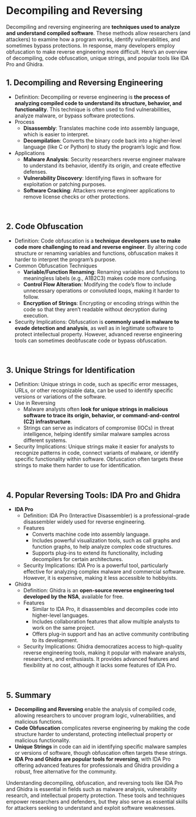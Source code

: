<br>

# Decompiling and Reversing
Decompiling and reversing engineering are **techniques used to analyze and understand compiled software**. These methods allow researchers (and attackers) to examine how a program works, identify vulnerabilities, and sometimes bypass protections. In response, many developers employ obfuscation to make reverse engineering more difficult. Here’s an overview of decompiling, code obfuscation, unique strings, and popular tools like IDA Pro and Ghidra.

## 1. Decompiling and Reversing Engineering
  - Definition: Decompiling or reverse engineering is **the process of analyzing compiled code to understand its structure, behavior, and functionality**. This technique is often used to find vulnerabilities, analyze malware, or bypass software protections.
  - Process
    - **Disassembly**: Translates machine code into assembly language, which is easier to interpret.
    - **Decompilation**: Converts the binary code back into a higher-level language (like C or Python) to study the program’s logic and flow.
  - Applications
    - **Malware Analysis**: Security researchers reverse engineer malware to understand its behavior, identify its origin, and create effective defenses.
    - **Vulnerability Discovery**: Identifying flaws in software for exploitation or patching purposes.
    - **Software Cracking**: Attackers reverse engineer applications to remove license checks or other protections.  
<br>

## 2. Code Obfuscation
  - Definition: Code obfuscation is a **technique developers use to make code more challenging to read and reverse engineer**. By altering code structure or renaming variables and functions, obfuscation makes it harder to interpret the program’s purpose.
  - Common Obfuscation Techniques
    - **Variable/Function Renaming**: Renaming variables and functions to meaningless labels (e.g., A1B2C3) makes code more confusing.
    - **Control Flow Alteration**: Modifying the code’s flow to include unnecessary operations or convoluted loops, making it harder to follow.
    - **Encryption of Strings**: Encrypting or encoding strings within the code so that they aren’t readable without decryption during execution.
  - Security Implications: Obfuscation is **commonly used in malware to evade detection and analysis**, as well as in legitimate software to protect intellectual property. However, advanced reverse engineering tools can sometimes deobfuscate code or bypass obfuscation.  
<br>

## 3. Unique Strings for Identification
  - Definition: Unique strings in code, such as specific error messages, URLs, or other recognizable data, can be used to identify specific versions or variations of the software.
  - Use in Reversing
    - Malware analysts often **look for unique strings in malicious software to trace its origin, behavior, or command-and-control (C2) infrastructure**.
    - Strings can serve as indicators of compromise (IOCs) in threat intelligence, helping identify similar malware samples across different systems.
  - Security Implications: Unique strings make it easier for analysts to recognize patterns in code, connect variants of malware, or identify specific functionality within software. Obfuscation often targets these strings to make them harder to use for identification.  
<br>

## 4. Popular Reversing Tools: IDA Pro and Ghidra
  - **IDA Pro**
    - Definition: IDA Pro (Interactive Disassembler) is a professional-grade disassembler widely used for reverse engineering.
    - Features
      - Converts machine code into assembly language.
      - Includes powerful visualization tools, such as call graphs and function graphs, to help analyze complex code structures.
      - Supports plug-ins to extend its functionality, including decompilers for certain architectures.
    - Security Implications: IDA Pro is a powerful tool, particularly effective for analyzing complex malware and commercial software. However, it is expensive, making it less accessible to hobbyists.
  - Ghidra
    - Definition: Ghidra is an **open-source reverse engineering tool developed by the NSA**, available for free.
    - Features
      - Similar to IDA Pro, it disassembles and decompiles code into higher-level languages.
      - Includes collaboration features that allow multiple analysts to work on the same project.
      - Offers plug-in support and has an active community contributing to its development.
    - Security Implications: Ghidra democratizes access to high-quality reverse engineering tools, making it popular with malware analysts, researchers, and enthusiasts. It provides advanced features and flexibility at no cost, although it lacks some features of IDA Pro.  
<br>

## 5. Summary
  - **Decompiling and Reversing** enable the analysis of compiled code, allowing researchers to uncover program logic, vulnerabilities, and malicious functions.
  - **Code Obfuscation** complicates reverse engineering by making the code structure harder to understand, protecting intellectual property or malicious functionality.
  - **Unique Strings** in code can aid in identifying specific malware samples or versions of software, though obfuscation often targets these strings.
  - **IDA Pro and Ghidra are popular tools for reversing**, with IDA Pro offering advanced features for professionals and Ghidra providing a robust, free alternative for the community.

Understanding decompiling, obfuscation, and reversing tools like IDA Pro and Ghidra is essential in fields such as malware analysis, vulnerability research, and intellectual property protection. These tools and techniques empower researchers and defenders, but they also serve as essential skills for attackers seeking to understand and exploit software weaknesses.  
<br>
